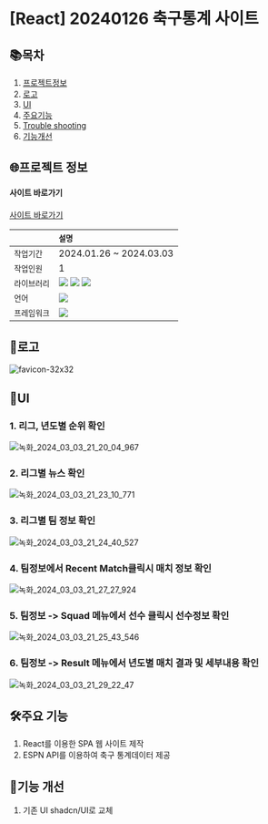 # [React] 20240126 축구통계 사이트

## 📚목차

1. [프로젝트정보](#프로젝트-정보)
2. [로고](#로고)
3. [UI](#ui)
4. [주요기능](#주요-기능)
5. [Trouble shooting](#trouble-shooting)
6. [기능개선](#기능-개선)

## 🌐프로젝트 정보

#### 사이트 바로가기

[사이트 바로가기](https://audrhks29.github.io/footballLeague/dist/)

|              | `설명`                                                                                                                                                                                                                                                                                                               |
| :----------- | :------------------------------------------------------------------------------------------------------------------------------------------------------------------------------------------------------------------------------------------------------------------------------------------------------------------- |
| `작업기간`   | 2024.01.26 ~ 2024.03.03                                                                                                                                                                                                                                                                                              |
| `작업인원`   | 1                                                                                                                                                                                                                                                                                                                    |
| `라이브러리` | <img src="https://img.shields.io/badge/React-61DAFB?style=flat-square&logo=react&logoColor=black"> <img src="https://img.shields.io/badge/zustand-999999?style=flat-square&logo=react&logoColor=black"> <img src="https://img.shields.io/badge/ReactQuery-FF4154?style=flat-square&logo=ReactQuery&logoColor=black"> |
| `언어`       | <img src="https://img.shields.io/badge/TypeScript-3178C6?style=flat-square&logo=TypeScript&logoColor=white">                                                                                                                                                                                                         |
| `프레임워크` | <img src="https://img.shields.io/badge/tailwindcss-06B6D4?style=flat-square&logo=tailwindcss&logoColor=black">                                                                                                                                                                                                       |

## 🛞로고

![favicon-32x32](https://github.com/audrhks29/footballLeague/assets/130128690/b8c5b78a-9c5a-4c20-899d-068b6927b150)

## 👀UI

### 1. 리그, 년도별 순위 확인

![녹화_2024_03_03_21_20_04_967](https://github.com/audrhks29/footballLeague/assets/130128690/53ee8f03-4fa1-4da8-b4f1-5d8e651575a4)

### 2. 리그별 뉴스 확인

![녹화_2024_03_03_21_23_10_771](https://github.com/audrhks29/footballLeague/assets/130128690/0dfb1469-b80e-4ad6-b4dc-eeb2b4b5a85d)

### 3. 리그별 팀 정보 확인

![녹화_2024_03_03_21_24_40_527](https://github.com/audrhks29/footballLeague/assets/130128690/d5905378-939e-4545-8bb5-bc1857722b0b)

### 4. 팀정보에서 Recent Match클릭시 매치 정보 확인

![녹화_2024_03_03_21_27_27_924](https://github.com/audrhks29/footballLeague/assets/130128690/9d840d3a-3356-4fd8-a9c7-ff5d72bf093a)

### 5. 팀정보 -> Squad 메뉴에서 선수 클릭시 선수정보 확인

![녹화_2024_03_03_21_25_43_546](https://github.com/audrhks29/footballLeague/assets/130128690/bc9af2af-0a36-4bf5-961a-ab4d4888ad53)

### 6. 팀정보 -> Result 메뉴에서 년도별 매치 결과 및 세부내용 확인

![녹화_2024_03_03_21_29_22_47](https://github.com/audrhks29/footballLeague/assets/130128690/c635ebd5-fc0f-46b3-bbf7-e3f82ecc3d82)

## 🛠주요 기능

1. React를 이용한 SPA 웹 사이트 제작
2. ESPN API를 이용하여 축구 통계데이터 제공
<!-- ## ❌Trouble Shooting -->

## 🚧기능 개선

1. 기존 UI shadcn/UI로 교체

